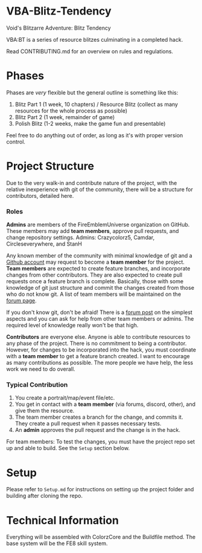 # VBA-Blitz-Tendency
Void's Blitzarre Adventure: Blitz Tendency

VBA:BT is a series of resource blitzes culminating in a completed hack.

Read CONTRIBUTING.md for an overview on rules and regulations.

# Phases

Phases are *very* flexible but the general outline is something like this:

1) Blitz Part 1 (1 week, 10 chapters) / Resource Blitz (collect as many resources for the whole process as possible)
2) Blitz Part 2 (1 week, remainder of game)
3) Polish Blitz (1-2 weeks, make the game fun and presentable)

Feel free to do anything out of order, as long as it's with proper version control.

# Project Structure

Due to the very walk-in and contribute nature of the project, with the relative inexperience with git of the community,
there will be a structure for contributors, detailed here.

### Roles

**Admins** are members of the FireEmblemUniverse organization on GitHub.
These members may add **team members**, approve pull requests, and change repository settings.
Admins: Crazycolorz5, Camdar, Circleseverywhere, and StanH

Any known member of the community with minimal knowledge of git and a [Github account](https://github.com/join) may request to become a **team member** for the project.
**Team members** are expected to create feature branches, and incorporate changes from other contributors.
They are also expected to create pull requests once a feature branch is complete.
Basically, those with some knowledge of git just structure and commit the changes created from those who do not know git.
A list of team members will be maintained on the [forum page](http://feuniverse.us/t/voids-blitzarre-adventure-blitz-tendency/3969/2?u=crazycolorz5).

If you don't know git, don't be afraid! There is a [forum post](http://feuniverse.us/t/voids-blitzarre-adventure-blitz-tendency/3969/3?u=crazycolorz5) on the simplest aspects and you can ask for help from other team members or admins.
The required level of knowledge really won't be that high.

**Contributors** are everyone else. Anyone is able to contribute resources to any phase of the project.
There is no commitment to being a contributor.
However, for changes to be incorporated into the hack, you must coordinate with a **team member** to get a feature branch created.
I want to encourage as many contributions as possible. The more people we have help, the less work we need to do overall.

### Typical Contribution

1) You create a portrait/map/event file/etc.
2) You get in contact with a **team member** (via forums, discord, other), and give them the resource.
3) The team member creates a branch for the change, and commits it. They create a pull request when it passes necessary tests.
4) An **admin** approves the pull request and the change is in the hack.

For team members:
To test the changes, you must have the project repo set up and able to build. See the `Setup` section below.

# Setup

Please refer to `Setup.md` for instructions on setting up the project folder and building after cloning the repo.

# Technical Information

Everything will be assembled with ColorzCore and the Buildfile method.
The base system will be the FE8 skill system.
